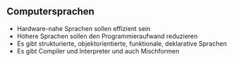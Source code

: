 ## Computersprachen
* Hardware-nahe Sprachen sollen effizient sein
* Höhere Sprachen sollen den Programmieraufwand reduzieren
* Es gibt strukturierte, objektorientierte, funktionale, deklarative Sprachen
* Es gibt Compiler und Interpreter und auch Mischformen

